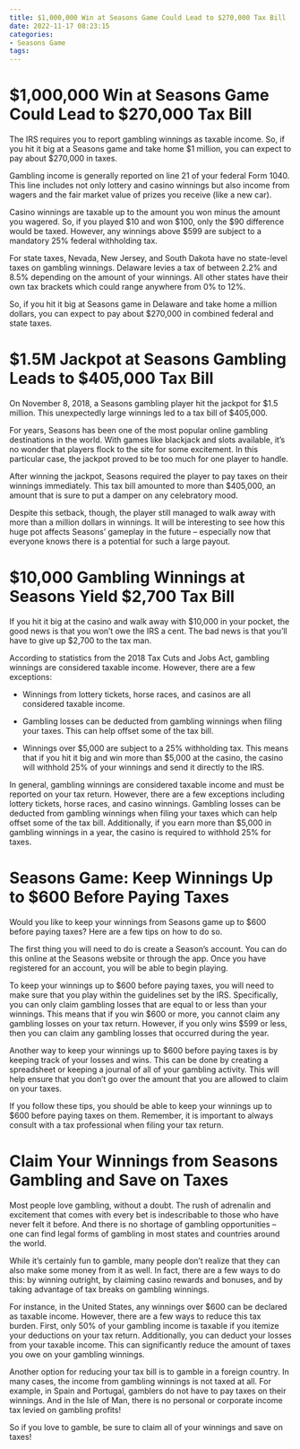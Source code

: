 ```yaml
---
title: $1,000,000 Win at Seasons Game Could Lead to $270,000 Tax Bill
date: 2022-11-17 08:23:15
categories:
- Seasons Game
tags:
---
```



#  $1,000,000 Win at Seasons Game Could Lead to $270,000 Tax Bill

The IRS requires you to report gambling winnings as taxable income. So, if you hit it big at a Seasons game and take home $1 million, you can expect to pay about $270,000 in taxes.

Gambling income is generally reported on line 21 of your federal Form 1040. This line includes not only lottery and casino winnings but also income from wagers and the fair market value of prizes you receive (like a new car).

Casino winnings are taxable up to the amount you won minus the amount you wagered. So, if you played $10 and won $100, only the $90 difference would be taxed. However, any winnings above $599 are subject to a mandatory 25% federal withholding tax.

For state taxes, Nevada, New Jersey, and South Dakota have no state-level taxes on gambling winnings. Delaware levies a tax of between 2.2% and 8.5% depending on the amount of your winnings. All other states have their own tax brackets which could range anywhere from 0% to 12%.

So, if you hit it big at Seasons game in Delaware and take home a million dollars, you can expect to pay about $270,000 in combined federal and state taxes.

#  $1.5M Jackpot at Seasons Gambling Leads to $405,000 Tax Bill

On November 8, 2018, a Seasons gambling player hit the jackpot for $1.5 million. This unexpectedly large winnings led to a tax bill of $405,000.

For years, Seasons has been one of the most popular online gambling destinations in the world. With games like blackjack and slots available, it’s no wonder that players flock to the site for some excitement. In this particular case, the jackpot proved to be too much for one player to handle.

After winning the jackpot, Seasons required the player to pay taxes on their winnings immediately. This tax bill amounted to more than $405,000, an amount that is sure to put a damper on any celebratory mood.

Despite this setback, though, the player still managed to walk away with more than a million dollars in winnings. It will be interesting to see how this huge pot affects Seasons’ gameplay in the future – especially now that everyone knows there is a potential for such a large payout.

#  $10,000 Gambling Winnings at Seasons Yield $2,700 Tax Bill

If you hit it big at the casino and walk away with $10,000 in your pocket, the good news is that you won’t owe the IRS a cent. The bad news is that you’ll have to give up $2,700 to the tax man.

According to statistics from the 2018 Tax Cuts and Jobs Act, gambling winnings are considered taxable income. However, there are a few exceptions:

* Winnings from lottery tickets, horse races, and casinos are all considered taxable income.

* Gambling losses can be deducted from gambling winnings when filing your taxes. This can help offset some of the tax bill.

* Winnings over $5,000 are subject to a 25% withholding tax. This means that if you hit it big and win more than $5,000 at the casino, the casino will withhold 25% of your winnings and send it directly to the IRS.

In general, gambling winnings are considered taxable income and must be reported on your tax return. However, there are a few exceptions including lottery tickets, horse races, and casino winnings. Gambling losses can be deducted from gambling winnings when filing your taxes which can help offset some of the tax bill. Additionally, if you earn more than $5,000 in gambling winnings in a year, the casino is required to withhold 25% for taxes.

#  Seasons Game: Keep Winnings Up to $600 Before Paying Taxes

Would you like to keep your winnings from Seasons game up to $600 before paying taxes? Here are a few tips on how to do so.

The first thing you will need to do is create a Season’s account. You can do this online at the Seasons website or through the app. Once you have registered for an account, you will be able to begin playing.

To keep your winnings up to $600 before paying taxes, you will need to make sure that you play within the guidelines set by the IRS. Specifically, you can only claim gambling losses that are equal to or less than your winnings. This means that if you win $600 or more, you cannot claim any gambling losses on your tax return. However, if you only wins $599 or less, then you can claim any gambling losses that occurred during the year.

Another way to keep your winnings up to $600 before paying taxes is by keeping track of your losses and wins. This can be done by creating a spreadsheet or keeping a journal of all of your gambling activity. This will help ensure that you don’t go over the amount that you are allowed to claim on your taxes.

If you follow these tips, you should be able to keep your winnings up to $600 before paying taxes on them. Remember, it is important to always consult with a tax professional when filing your tax return.

#  Claim Your Winnings from Seasons Gambling and Save on Taxes

Most people love gambling, without a doubt. The rush of adrenalin and excitement that comes with every bet is indescribable to those who have never felt it before. And there is no shortage of gambling opportunities – one can find legal forms of gambling in most states and countries around the world.

While it’s certainly fun to gamble, many people don’t realize that they can also make some money from it as well. In fact, there are a few ways to do this: by winning outright, by claiming casino rewards and bonuses, and by taking advantage of tax breaks on gambling winnings.

For instance, in the United States, any winnings over $600 can be declared as taxable income. However, there are a few ways to reduce this tax burden. First, only 50% of your gambling income is taxable if you itemize your deductions on your tax return. Additionally, you can deduct your losses from your taxable income. This can significantly reduce the amount of taxes you owe on your gambling winnings.

Another option for reducing your tax bill is to gamble in a foreign country. In many cases, the income from gambling winnings is not taxed at all. For example, in Spain and Portugal, gamblers do not have to pay taxes on their winnings. And in the Isle of Man, there is no personal or corporate income tax levied on gambling profits!

So if you love to gamble, be sure to claim all of your winnings and save on taxes!